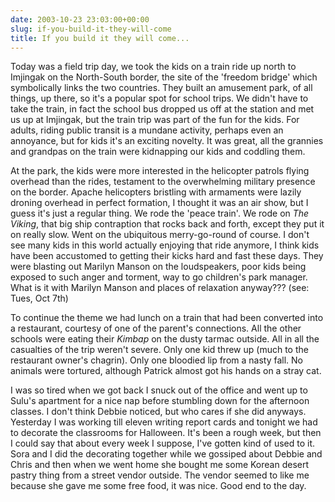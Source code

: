 ```yaml
---
date: 2003-10-23 23:03:00+00:00
slug: if-you-build-it-they-will-come
title: If you build it they will come...
---
```


Today was a field trip day, we took the kids on a train ride up north to Imjingak on the North-South border, the site of the  'freedom bridge' which symbolically links the two countries. They built an amusement park, of all things, up there, so it's a popular spot for school trips. We didn't have to take the train, in fact the school bus dropped us off at the station and met us up at Imjingak, but the train trip was part of the fun for the kids. For adults, riding public transit is a mundane activity, perhaps even an annoyance, but for kids it's an exciting novelty. It was great, all the grannies and grandpas on the train were kidnapping our kids and coddling them.

At the park, the kids were more interested in the helicopter patrols flying overhead than the rides, testament to the overwhelming military presence on the border. Apache helicopters bristling with armaments were lazily droning overhead in perfect formation, I thought it was an air show, but I guess it's just a regular thing. We rode the 'peace train'. We rode on _The Viking_, that big ship contraption that rocks back and forth, except they put it on really slow. Went on the ubiquitous merry-go-round of course. I don't see many kids in this world actually enjoying that ride anymore, I think kids have been accustomed to getting their kicks hard and fast these days. They were blasting out Marilyn Manson on the loudspeakers, poor kids being exposed to such anger and torment, way to go children's park manager. What is it with Marilyn Manson and places of relaxation anyway??? (see: Tues, Oct 7th)

To continue the theme we had lunch on a train that had been converted into a restaurant, courtesy of one of the parent's connections. All the other schools were eating their _Kimbap_ on the dusty tarmac outside. All in all the casualties of the trip weren't severe. Only one kid threw up (much to the restaurant owner's chagrin). Only one bloodied lip from a nasty fall. No animals were tortured, although Patrick almost got his hands on a stray cat.

I was so tired when we got back I snuck out of the office and went up to Sulu's apartment for a nice nap before stumbling down for the afternoon classes. I don't think Debbie noticed, but who cares if she did anyways. Yesterday I was working till eleven writing report cards and tonight we had to decorate the classrooms for Halloween. It's been a rough week, but then I could say that about every week I suppose, I've gotten kind of used to it. Sora and I did the decorating together while we gossiped about Debbie and Chris and then when we went home she bought me some Korean desert pastry thing from a street vendor outside. The vendor seemed to like me because she gave me some free food, it was nice. Good end to the day.
